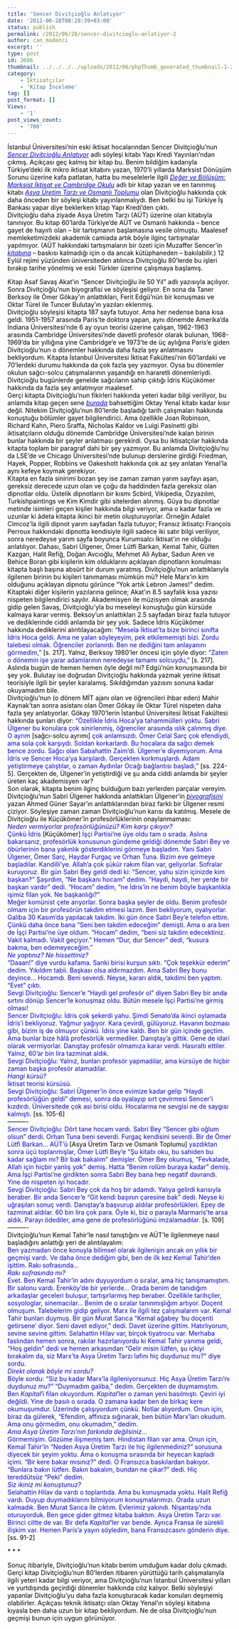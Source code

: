 ```yaml
---
title: 'Sencer Divitçioğlu Anlatıyor'
date: '2012-06-28T08:28:39+03:00'
status: publish
permalink: /2012/06/28/sencer-divitcioglu-anlatiyor-2
author: can_madenci
excerpt: ''
type: post
id: 3606
thumbnail: ../../../../uploads/2012/06/phpThumb_generated_thumbnail-1-2-150x150.jpeg
category:
    - İktisatçılar
    - 'Kitap İnceleme'
tag: []
post_format: []
Views:
    - '1'
post_views_count:
    - '700'
---
```

<span style="color: #000000;">İstanbul Üniversitesi’nin eski iktisat hocalarından Sencer Divitçioğlu’nun <span style="color: #0000ff;">[<span style="color: #0000ff;">*Sencer Divitçioğlu Anlatıyor*</span>](http://www.ykykultur.com.tr/kitap/sencer-divitcioglu-anlatiyor)</span> adlı söyleşi kitabı Yapı Kredi Yayınları’ndan çıkmış. Açıkçası geç kalmış bir kitap bu. Benim bildiğim kadarıyla Türkiye’deki ilk mikro iktisat kitabını yazan, 1970’li yıllarda Marksist Dönüşüm Sorunu üzerine kafa patlatan, hatta bu meselelerle ilgili <span style="color: #0000ff;">[<span style="color: #0000ff;">*Değer ve Bölüşüm: Marksist İktisat ve Cambridge Okulu*</span>](http://www.nadirkitap.com/deger-ve-bolusum-marxist-iktisat-ve-cambridge-okulu-sencer-divitcioglu-kitap1318472.html)</span> adlı bir kitap yazan ve en tanınmış kitabı <span style="color: #0000ff;">[<span style="color: #0000ff;">*Asya Üretim Tarzı ve Osmanlı Toplumu*</span>](http://www.kitapyurdu.com/kitap/default.asp?id=565208&sa=112740916)</span> olan Divitçioğlu hakkında çok daha önceden bir söyleşi kitabı yayınlanmalıydı. Ben belki bu işi Türkiye İş Bankası yapar diye beklerken kitap Yapı Kredi’den çıktı.</span>  
<span style="color: #000000;">Divitçioğlu daha ziyade Asya Üretim Tarzı (AÜT) üzerine olan kitabıyla tanınıyor. Bu kitap 60’larda Türkiye’de AÜT ve Osmanlı hakkında – bence gayet de hayırlı olan – bir tartışmanın başlamasına vesile olmuştu. Maalesef memleketimizdeki akademik camiada artık böyle ilginç tartışmalar yapılmıyor. (AÜT hakkındaki tartışmaların bir özeti için Muzaffer Sencer’in <span style="color: #0000ff;">[<span style="color: #0000ff;">*kitabına*</span>](http://www.idefix.com/kitap/osmanli-toplum-yapisi-elestirel-bir-yaklasim-muzaffer-sencer/tanim.asp?sid=GY0ZREN3BT1TSXPE76TM)</span> – baskısı kalmadığı için o da ancak kütüphaneden – bakılabilir.) 12 Eylül rejimi yüzünden üniversiteden atılınca Divitçioğlu 80’lerde bu işleri bırakıp tarihe yönelmiş ve eski Türkler üzerine çalışmaya başlamış.</span>  
  
<span style="color: #000000;">Kitap Asaf Savaş Akat’ın “Sencer Divitçioğlu ile 50 Yıl” adlı yazısıyla açılıyor. Sonra Divitçioğlu’nun biyografisi ve söyleşisi geliyor. En sona da Taner Berksoy ile Ömer Gökay’ın anlattıkları, Ferit Edgü’nün bir konuşması ve Oktar Türel ile Tuncer Bulutay’ın yazıları eklenmiş.</span>  
<span style="color: #000000;">Divitçioğlu söyleşisi kitapta 187 sayfa tutuyor. Ama her nedense bana kısa geldi. 1951-1957 arasında Paris’te doktora yapan, aynı dönemde Amerika’da Indiana Üniversitesi’nde 6 ay oyun teorisi üzerine çalışan, 1962-1963 arasında Cambridge Üniversitesi’nde davetli profesör olarak bulunan, 1968-1969’da bir yıllığına yine Cambridge’e ve 1973’te de üç aylığına Paris’e giden Divitçioğlu’nun o dönemler hakkında daha fazla şey anlatmasını bekliyordum. Kitapta İstanbul Üniversitesi İktisat Fakültesi’nin 60’lardaki ve 70’lerdeki durumu hakkında da çok fazla şey yazmıyor. Oysa bu dönemler okulun sağcı-solcu çatışmalarının yaşandığı en hararetli dönemleriydi. Divitçioğlu bugünlerde genelde sağcıların sahip çıktığı İdris Küçükömer hakkında da fazla şey anlatmıyor maalesef. </span>  
<span style="color: #000000;">Gerçi kitapta Divitçioğlu’nun fikirleri hakkında yeteri kadar bilgi veriliyor, bu anlamda kitap geçen sene <span style="color: #0000ff;">[<span style="color: #0000ff;">*burada*</span>](https://iktisadiyat.com/2011/07/06/oktay-yenal-kitabi/)</span> bahsettiğim Oktay Yenal kitabı kadar kısır değil. Nitekim Divitçioğlu’nun 80’lerde başladığı tarih çalışmaları hakkında konuştuğu bölümler gayet bilgilendirici. Ama özellikle Joan Robinson, Richard Kahn, Piero Sraffa, Nicholas Kaldor ve Luigi Pasinetti gibi iktisatçıların olduğu dönemde Cambridge Üniversitesi’nde kalan birinin bunlar hakkında bir şeyler anlatması gerekirdi. Oysa bu iktisatçılar hakkında kitapta toplam bir paragraf dahi bir şey yazmıyor. Bu anlamda Divitçioğlu’nu da LSE’de ve Chicago Üniversitesi’nde bulunup derslerine girdiği Friedman, Hayek, Popper, Robbins ve Oakeshott hakkında çok az şey anlatan Yenal’la aynı kefeye koymak gerekiyor.</span>  
<span style="color: #000000;">Kitapta en fazla sinirimi bozan şey ise zaman zaman yarım sayfayı aşan, gereksiz derecede uzun olan ve çoğu da haddinden fazla gereksiz olan dipnotlar oldu. Üstelik dipnotların bir kısmı Scbird, Vikipedia, Özyazılım, Turkishpaintings ve Kim Kimdir gibi sitelerden alınmış. Güya bu dipnotlar metinde isimleri geçen kişiler hakkında bilgi veriyor, ama o kadar fazla ve uzunlar ki âdeta kitapta ikinci bir metin oluşturuyorlar. Örneğin Adalet Cimcoz’la ilgili dipnot yarım sayfadan fazla tutuyor; Fransız iktisatçı François Perroux hakkındaki dipnotta kendisiyle ilgili sadece iki satır bilgi veriliyor, sonra neredeyse yarım sayfa boyunca Kurumsalcı İktisat’ın ne olduğu anlatılıyor. Dahası, Sabri Ülgener, Ömer Lütfi Barkan, Kemal Tahir, Gülten Kazgan, Halit Refiğ, Doğan Avcıoğlu, Mehmet Ali Aybar, Sadun Aren ve Behice Boran gibi kişilerin kim olduklarını açıklayan dipnotların konulması kitapta başlı başına absürt bir durum yaratmış. Divitçioğlu’nun anlattıklarıyla ilgilenen birinin bu kişileri tanımaması mümkün mü? Hele Marx’ın kim olduğunu açıklayan dipnotu görünce “Yok artık Lebron James!” dedim.</span>  
<span style="color: #000000;">Kitaptaki diğer kişilerin yazılarına gelince; Akat’ın 8.5 sayfalık kısa yazısı nispeten bilgilendirici sayılır. Akademisyen ile müzisyen olmak arasında gidip gelen Savaş, Divitçioğlu’yla bu meseleyi konuştuğu gün kürsüde kalmaya karar vermiş. </span><span style="color: #000000;">Beksoy’un anlattıkları 2.5 sayfadan biraz fazla tutuyor ve dediklerinde ciddi anlamda bir şey yok. Sadece İdris Küçükömer hakkında dediklerini alıntılayacağım: </span><span style="color: #0000ff;">“Mesela İktisat’ta bize birinci sınıfta İdris Hoca geldi. Ama ne yalan söyleyeyim, pek etkilememişti bizi. Zordu talebesi olmak. Öğrenciler zorlanırdı. Ben ne dediğini tam anlayanını görmedim,”</span><span style="color: #000000;"> \[s. 217\]. Yalnız, Berksoy 1980’ler öncesi için şöyle diyor: </span><span style="color: #0000ff;">“Zaten o dönemin işe yarar adamlarının neredeyse tamamı solcuydu,”</span><span style="color: #000000;"> \[s. 217\]. Aslında bugün de hemen hemen öyle değil mi? Edgü’nün konuşmasında bir şey yok. Bulutay ise doğrudan Divitçioğlu hakkında yazmak yerine iktisat teorisiyle ilgili bir şeyler karalamış. Sıkıldığımdan yazısını sonuna kadar okuyamadım bile.</span>  
<span style="color: #000000;">Divitçioğlu’nun (o dönem MİT ajanı olan ve öğrencileri ihbar eden) Mahir Kaynak’tan sonra asistanı olan Ömer Gökay ile Oktar Türel nispeten daha fazla şey anlatıyorlar. Gökay 1970’lerin İstanbul Üniversitesi İktisat Fakültesi hakkında şunları diyor: <span style="color: #0000ff;">“Özellikle İdris Hoca’ya tahammülleri yoktu. Sabri Ülgener bu konulara çok sinirlenmiş, öğrenciler arasında ıslık çalınmış diye. O ayrım <span style="color: #000000;">\[sağcı-solcu ayrımı\]</span> çok anlamsızdı. Ömer Celal Sarç çok efendiydi, ama sola çok karşıydı. Soldan korkarlardı. Bu hocalara da sağcı demek bence zordu. Sağcı olan Sabahattin Zaim’di. Ülgener’e diyemiyorum. Ama İdris ve Sencer Hoca’ya karşılardı. Gerçekten korkmuşlardı. Adam yetiştirmeye çalıştılar, o zaman Aydınlar Ocağı bağlantısı başladı,”</span> \[ss. 224-5\]. Gerçekten de, Ülgener’in yetiştirdiği ve şu anda ciddi anlamda bir şeyler üreten kaç akademisyen var?</span>  
<span style="color: #000000;">Son olarak, kitapta benim ilginç bulduğum bazı yerlerden parçalar vereyim. Divitçioğlu’nun Sabri Ülgener hakkında anlattıkları Ülgener’in <span style="color: #0000ff;">[<span style="color: #0000ff;">*biyografisini*</span>](http://www.kitapyurdu.com/kitap/default.asp?id=129274&sa=112741281)</span> yazan Ahmed Güner Sayar’ın anlattıklarından biraz farklı bir Ülgener resmi çiziyor. Söyleşiye zaman zaman Divitçioğlu’nun karısı da katılmış. Mesele de Divitçioğlu ile Küçükömer’in profesörlüklerinin onaylanmaması:</span>  
<span style="color: #0000ff;">*Neden vermiyorlar profesörlüğünüzü? Kim karşı çıkıyor?*</span>  
<span style="color: #0000ff;">Çünkü İdris <span style="color: #000000;">\[Küçükömer\]</span> İşçi Partisi’ne üye oldu tam o sırada. Aslına bakarsanız, profesörlük konusunun gündeme geldiği dönemde Sabri Bey ve öbürlerinin bana yakınlık gösterdiklerini görmeye başladım. Yani Sabri Ülgener, Ömer Sarç, Haydar Furgaç ve Orhan Tuna. Bizim eve gelmeye başladılar. Kandilli’ye. Allah’a çok şükür rakım filan var, geliyorlar. Sofralar kuruyoruz. Bir gün Sabri Bey geldi dedi ki: “Sencer, yahu sizin içinizde kim başkan?” Şaşırdım, “Ne başkanı hocam” dedim. “Haydi, haydi, her yerde bir başkan vardır” dedi. “Hocam” dedim, “ne İdris’in ne benim böyle başkanlıkla işimiz filan yok. Ne başkanlığı?”</span>  
<span style="color: #0000ff;">Meğer komünist çete arıyorlar. Sonra başka şeyler de oldu. Benim profesör olmam için bir profesörün takdim etmesi lazım. Ben bekliyorum, oyalıyorlar. Galiba 30 Kasım’da yapılacak takdim. İki gün önce Sabri Bey’e telefon ettim. Çünkü daha önce bana “Seni ben takdim edeceğim” demişti. Ama o ara ben de İşçi Partisi’ne üye oldum. “Hocam” dedim, “beni siz takdim edecektiniz. Vakit kalmadı. Vakit geçiyor.” Hemen “Dur, dur Sencer” dedi, “kusura bakma, ben edemeyeceğim.”</span>  
<span style="color: #0000ff;">*Ne yaptınız? Ne hissettiniz?*</span>  
<span style="color: #0000ff;">“Daaan!” diye vurdu kafama. Sanki birisi kurşun sıktı. “Çok teşekkür ederim” dedim. Yıkıldım tabii. Başkası olsa aldırmazdım. Ama Sabri Bey bunu deyince… Hocamdı. Beni severdi. Neyse, kararı aldık, takdimi ben yaptım. “Evet” çıktı.</span>  
<span style="color: #0000ff;">Sevgi Divitçioğlu: Sencer’e “Haydi gel profesör ol” diyen Sabri Bey bir anda sırtını dönüp Sencer’le konuşmaz oldu. Bütün mesele İşçi Partisi’ne girmiş olması!</span>  
<span style="color: #0000ff;">Sencer Divitçioğlu: İdris çok şekerdi yahu. Şimdi Senato’da ikinci oylamada İdris’i bekliyoruz. Yağmur yağıyor. Kara çevirdi, gülüyoruz. Havanın bozması gibi, bizim iş de olmuyor çünkü. İdris yine kaldı. Ben bir gün içinde geçtim. Ama bunlar bize hâlâ profesörlük vermediler. Danıştay’a gittik. Gene de idari olarak vermiyorlar. Danıştay profesör olmamıza karar verdi. Hasıraltı ettiler. Yalnız, 60’ar bin lira tazminat aldık.</span>  
<span style="color: #0000ff;">Sevgi Divitçioğlu: Yalnız, bunları profesör yapmadılar, ama kürsüye de hiçbir zaman başka profesör atamadılar.</span>  
<span style="color: #0000ff;">*Hangi kürsü?*</span>  
<span style="color: #0000ff;">İktisat teorisi kürsüsü.</span>  
<span style="color: #000000;"><span style="color: #0000ff;">Sevgi Divitçioğlu: Sabri Ülgener’in önce evimize kadar gelip “Haydi profesörlüğün geldi” demesi, sonra da oyalayıp sırt çevirmesi Sencer’i kızdırdı. Üniversitede çok asi birisi oldu. Hocalarına ne sevgisi ne de saygısı kalmıştı.</span> \[ss. 105-6\]</span>  
<span style="color: #000000;">———-</span>  
<span style="color: #0000ff;">Sencer Divitçioğlu: Dört tane hocam vardı. Sabri Bey “Sencer gibi oğlum olsun” derdi. Orhan Tuna beni severdi. Furgaç kendisini severdi. Bir de Ömer Lütfi Barkan… AÜT’ü <span style="color: #000000;">\[Asya Üretim Tarzı ve Osmanlı Toplumu\]</span> yazdıktan sonra üçü toplanmışlar, Ömer Lütfi Bey’e “Şu kitabı oku, bu sahiden bu kadar sağlam mı? Bir bak bakalım” demişler. Ömer Bey okumuş, “Fevkalade, Allah için hiçbir yanlış yok” demiş. Hatta “Benim rolüm buraya kadar” demiş. Ama İşçi Partisi’ne girdikten sonra Sabri Bey bana hep negatif davrandı. Yine de nispeten iyi hocadır.</span>  
<span style="color: #000000;"><span style="color: #0000ff;">Sevgi Divitçioğlu: Sabri Bey çok da hoş bir adamdı. Yalıya gelirdi karısıyla beraber. Bir anda Sencer’e “Git kendi başının çaresine bak” dedi. Neyse ki uğraşıları sonuç verdi. Danıştay’a başvurup aldılar profesörlükleri. Epey de tazminat aldılar. 60 bin lira çok para. Öyle ki, biz o parayla Marmaris’te arsa aldık. Parayı ödediler, ama gene de profesörlüğünü imzalamadılar.</span> \[s. 109\]</span>  
<span style="color: #000000;">———-</span>  
<span style="color: #000000;">Divitçioğlu’nun Kemal Tahir’le nasıl tanıştığını ve AÜT’le ilgilenmeye nasıl başladığını anlattığı yeri de alıntılayalım:</span>  
<span style="color: #0000ff;">Ben yazmadan önce konuyla bilimsel olarak ilgilenişin ancak on yıllık bir geçmişi vardı. Ve daha önce dediğim gibi, ben de ilk kez Kemal Tahir’den işittim. Rakı sofrasında…</span>  
<span style="color: #0000ff;">*Rakı sofrasında mı?*</span>  
<span style="color: #0000ff;">Evet. Ben Kemal Tahir’in adını duyuyordum o sıralar, ama hiç tanışmamıştım. Bir salonu vardı. Erenköy’de bir yerlerde… Orada benim de tanıdığım arkadaşlar geceleri buluşur, tartışırlarmış hep beraber. Özellikle tarihçiler, sosyologlar, sinemacılar… Benim de o sıralar tanınmışlığım artıyor. Doçent olmuşum. Talebelerim gidip geliyor. Marx ile ilgili tez çalışmalarım var. Kemal Tahir bunları duymuş. Bir gün Murat Sarıca “Kemal ağabey ‘bu doçenti getirsene’ diyor. Seni davet ediyor,” dedi. Davet üzerine gittim. Hatırlıyorum, sevine sevine gittim. Selahattin Hilav var, birçok tiyatrocu var. Merhaba faslından hemen sonra, rakılar hazırlanıyordu ki Kemal Tahir yanıma geldi, “Hoş geldin” dedi ve hemen arkasından “Gelir misin lütfen, şu içkiyi bırakalım da, siz Marx’ta Asya Üretim Tarzı lafını hiç duydunuz mu?” diye sordu.</span>  
<span style="color: #0000ff;">*Direkt olarak böyle mi sordu?*</span>  
<span style="color: #0000ff;">Böyle sordu: “Siz bu kadar Marx’la ilgileniyorsunuz. Hiç Asya Üretim Tarzı’nı duydunuz mu?” “Duymadım galiba,” dedim. Gerçekten de duymamıştım. Ben *Kapital*’i filan okuyordum. *Kapital*’ler o zaman yeni basılmıştı. Çeviri iyi değildi. Yine de basılı o sırada. O zamana kadar ben de birkaç kere okumuşumdur. Üzerinde çalışıyordum çünkü. Notlar alıyordum. Onun için, biraz da gülerek, “Efendim, affınıza sığınarak, ben bütün Marx’ları okudum. Ama onu görmedim, onu okumadım,” dedim.</span>  
<span style="color: #0000ff;">*Ama Asya Üretim Tarzı’nın farkında değilsiniz…*</span>  
<span style="color: #0000ff;">Görmemişim. Gözüme ilişmemiş tam. Hindistan filan var ama. Onun için, Kemal Tahir’in “Neden Asya Üretim Tarzı ile hiç ilgilenmediniz?” sorusuna diyecek bir şeyim yoktu. Ama o konuşma sırasında bir heyecan kapladı içimi. “Bir kere bakar mısınız?” dedi. O Fransızca baskılardan bakıyor. “Bunlara bakın lütfen. Bakın bakalım, bundan ne çıkar?” dedi. Hiç tereddütsüz “Peki” dedim.</span>  
<span style="color: #0000ff;">*Siz ikiniz mi konuştunuz?*</span>  
<span style="color: #000000;"><span style="color: #0000ff;">Selahattin Hilav da vardı o toplantıda. Ama bu konuşmada yoktu. Halit Refiğ vardı. Duyup duymadıklarını bilmiyorum konuşmalarımızı. Orada uzun kalmadık. Ben Murat Sarıca ile çıktım. Evlerimiz yakındı. Nişantaşı’nda oturuyorduk. Ben gece gider gitmez kitaba baktım. Asya Üretim Tarzı var. Birinci ciltte de var. Bir defa *Kapital*’ler var bende. Ayrıca Fransa ile sürekli ilişkim var. Hemen Paris’a yayın söyledim, bana Fransızcasını gönderin diye.</span> \[ss. 91-2\]</span>

<span style="color: #000000;">\* \* \* </span>

<span style="color: #000000;">Sonuç itibariyle, Divitçioğlu’nun kitabı benim umduğum kadar dolu çıkmadı. Gerçi kitap Divitçioğlu’nun 80’lerden itibaren yürüttüğü tarih çalışmalarıyla ilgili yeteri kadar bilgi veriyor, ama Divitçioğlu’nun İstanbul Üniversitesi yılları ve yurtdışında geçirdiği dönemler hakkında cılız kalıyor. Belki söyleşiyi yapanlar Divitçioğlu’yu daha fazla konuşturacak kadar konuları deşmemiş olabilirler. Açıkçası teknik iktisatçı olan Oktay Yenal’ın söyleşi kitabına kıyasla ben daha uzun bir kitap bekliyordum. Ne de olsa Divitçioğlu’nun geçmişi bunun için uygun görünüyor. </span>